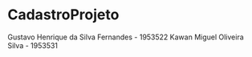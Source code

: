 ﻿# CadastroProjeto

Gustavo Henrique da Silva Fernandes - 1953522
Kawan Miguel Oliveira Silva - 1953531

